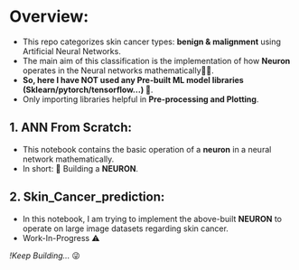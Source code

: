 # Overview:

- This repo categorizes skin cancer types: **benign & malignment** using Artificial Neural Networks.
- The main aim of this classification is the implementation of how **Neuron** operates in the Neural networks mathematically👨‍🔬.
- **So, here I have NOT used any Pre-built ML model libraries (Sklearn/pytorch/tensorflow...) 🚫**.
- Only importing libraries helpful in **Pre-processing and Plotting**.

## 1. ANN From Scratch:

- This notebook contains the basic operation of a **neuron** in a neural network mathematically.
- In short: 🔨 Building a **NEURON**. 

## 2. Skin_Cancer_prediction:

- In this notebook, I am trying to implement the above-built **NEURON** to operate on large image datasets regarding skin cancer.
- Work-In-Progress ⚠️



*!Keep Building...* 😜
